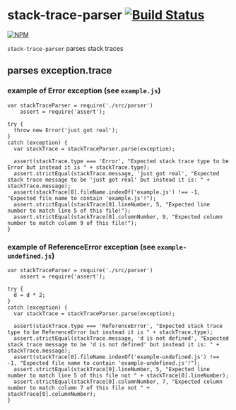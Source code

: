 # stack-trace-parser [![Build Status](https://travis-ci.org/cymen/node-stack-trace-parser.png?branch=master)](https://travis-ci.org/cymen/node-stack-trace-parser)

[![NPM](https://nodei.co/npm/stack-trace-parser.png?downloads=true&stars=true)](https://npmjs.org/package/stack-trace-parser)

`stack-trace-parser` parses stack traces

## parses exception.trace

### example of Error exception (see `example.js`)

    var stackTraceParser = require('./src/parser')
        assert = require('assert');

    try {
      throw new Error('just got real');
    }
    catch (exception) {
      var stackTrace = stackTraceParser.parse(exception);

      assert(stackTrace.type === 'Error', "Expected stack trace type to be Error but instead it is " + stackTrace.type);
      assert.strictEqual(stackTrace.message, 'just got real', "Expected stack trace message to be 'just got real' but instead it is: " + stackTrace.message);
      assert(stackTrace[0].fileName.indexOf('example.js') !== -1, "Expected file name to contain 'example.js'!");
      assert.strictEqual(stackTrace[0].lineNumber, 5, "Expected line number to match line 5 of this file!");
      assert.strictEqual(stackTrace[0].columnNumber, 9, "Expected column number to match column 9 of this file!");
    }

### example of ReferenceError exception (see `example-undefined.js`)

    var stackTraceParser = require('./src/parser')
        assert = require('assert');

    try {
      d = d * 2;
    }
    catch (exception) {
      var stackTrace = stackTraceParser.parse(exception);

      assert(stackTrace.type === 'ReferenceError', "Expected stack trace type to be ReferenceError but instead it is " + stackTrace.type);
      assert.strictEqual(stackTrace.message, 'd is not defined', "Expected stack trace message to be 'd is not defined' but instead it is: " + stackTrace.message);
      assert(stackTrace[0].fileName.indexOf('example-undefined.js') !== -1, "Expected file name to contain 'example-undefined.js'!");
      assert.strictEqual(stackTrace[0].lineNumber, 5, "Expected line number to match line 5 of this file not " + stackTrace[0].lineNumber);
      assert.strictEqual(stackTrace[0].columnNumber, 7, "Expected column number to match column 7 of this file not " + stackTrace[0].columnNumber);
    }
